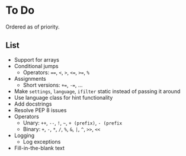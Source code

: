 # To Do

Ordered as of priority.

## List

* Support for arrays
* Conditional jumps
    - Operators: ``==``, ``<``, ``>``, ``<=``, ``>=``, ``%``
* Assignments
    - Short versions: ``+=``, ``-=``, ...
* Make ``settings``, ``language``, ``ifilter`` static instead of passing it around
* Use language class for hint functionality
* Add docstrings
* Resolve PEP 8 issues
* Operators
    - Unary: ``++``, ``--``, ``!``, ``~``, ``+ (prefix)``, ``- (prefix``
    - Binary: ``+``, ``-``, ``*``, ``/``, ``%``, ``&``, ``|``, ``^``, ``>>``, ``<<``
* Logging
    - Log exceptions
* Fill-in-the-blank text
